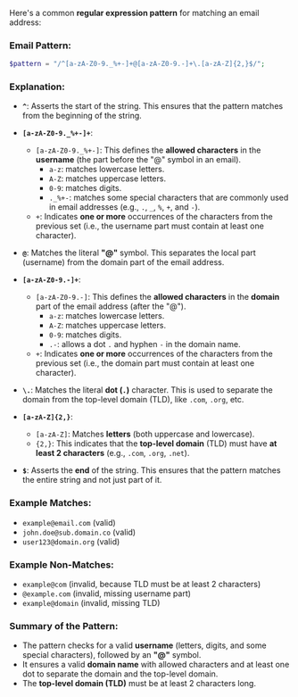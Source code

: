 Here's a common **regular expression pattern** for matching an email address:

### **Email Pattern:**
```php
$pattern = "/^[a-zA-Z0-9._%+-]+@[a-zA-Z0-9.-]+\.[a-zA-Z]{2,}$/";
```

### **Explanation:**

- **`^`**: Asserts the start of the string. This ensures that the pattern matches from the beginning of the string.

- **`[a-zA-Z0-9._%+-]+`**:
  - `[a-zA-Z0-9._%+-]`: This defines the **allowed characters** in the **username** (the part before the "@" symbol in an email).
    - `a-z`: matches lowercase letters.
    - `A-Z`: matches uppercase letters.
    - `0-9`: matches digits.
    - `._%+-`: matches some special characters that are commonly used in email addresses (e.g., `.`, `_`, `%`, `+`, and `-`).
  - `+`: Indicates **one or more** occurrences of the characters from the previous set (i.e., the username part must contain at least one character).

- **`@`**: Matches the literal **"@"** symbol. This separates the local part (username) from the domain part of the email address.

- **`[a-zA-Z0-9.-]+`**:
  - `[a-zA-Z0-9.-]`: This defines the **allowed characters** in the **domain** part of the email address (after the "@").
    - `a-z`: matches lowercase letters.
    - `A-Z`: matches uppercase letters.
    - `0-9`: matches digits.
    - `.-`: allows a dot `.` and hyphen `-` in the domain name.
  - `+`: Indicates **one or more** occurrences of the characters from the previous set (i.e., the domain part must contain at least one character).

- **`\.`**: Matches the literal **dot (`.`)** character. This is used to separate the domain from the top-level domain (TLD), like `.com`, `.org`, etc.

- **`[a-zA-Z]{2,}`**:
  - `[a-zA-Z]`: Matches **letters** (both uppercase and lowercase).
  - `{2,}`: This indicates that the **top-level domain** (TLD) must have **at least 2 characters** (e.g., `.com`, `.org`, `.net`).

- **`$`**: Asserts the **end** of the string. This ensures that the pattern matches the entire string and not just part of it.

### **Example Matches:**

- `example@email.com` (valid)
- `john.doe@sub.domain.co` (valid)
- `user123@domain.org` (valid)

### **Example Non-Matches:**

- `example@com` (invalid, because TLD must be at least 2 characters)
- `@example.com` (invalid, missing username part)
- `example@domain` (invalid, missing TLD)

### **Summary of the Pattern**:
- The pattern checks for a valid **username** (letters, digits, and some special characters), followed by an **"@"** symbol.
- It ensures a valid **domain name** with allowed characters and at least one dot to separate the domain and the top-level domain.
- The **top-level domain (TLD)** must be at least 2 characters long.
